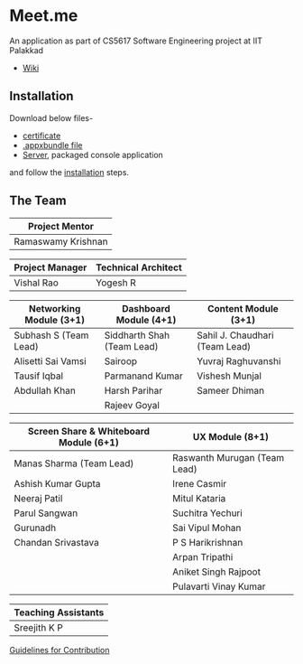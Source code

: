 # Meet.me

An application as part of CS5617 Software Engineering project at IIT Palakkad
* [Wiki](https://github.com/Yogesh7920/meet.me/wiki)

## Installation
Download below files-

* [certificate](https://drive.google.com/file/d/1SmAdpGlpF4tMt5k_zKJEwixaTMHBPUb4/view?usp=sharing)
* [.appxbundle file](https://drive.google.com/file/d/1r9Ww0QDeBbvDsq1ntjd5nGkzty9E54w2/view?usp=sharing)
* [Server](https://drive.google.com/file/d/1W5sEHH-gfd0Ra1kdqBf0IbxEut-taew_/view?usp=sharing), packaged console application

and follow the [installation](https://github.com/Yogesh7920/meet.me/wiki/2.-Installation) steps. 


## The Team

| Project Mentor     |
|--------------------|
| Ramaswamy Krishnan |

| Project Manager    | Technical Architect   |
|--------------------|-----------------------|
|   Vishal Rao       |      Yogesh R         |


| Networking Module (3+1)         | Dashboard Module (4+1)     | Content Module (3+1)           | 
|---------------------------------|----------------------------|--------------------------------|
| Subhash S (Team Lead)           | Siddharth Shah (Team Lead) | Sahil J. Chaudhari (Team Lead) | 
| Alisetti Sai Vamsi              | Sairoop                    | Yuvraj Raghuvanshi             |           
| Tausif Iqbal                    | Parmanand Kumar            | Vishesh Munjal                 | 
| Abdullah Khan                   | Harsh Parihar              | Sameer Dhiman                  | 
|                                 | Rajeev Goyal               |                                |


| Screen Share & Whiteboard Module (6+1) | UX Module (8+1)              |
|----------------------------------------|------------------------------|
| Manas Sharma (Team Lead)               | Raswanth Murugan (Team Lead) |
| Ashish Kumar Gupta                     | Irene Casmir                 |
| Neeraj Patil                           | Mitul Kataria                |
| Parul Sangwan                          | Suchitra Yechuri             |
| Gurunadh                               | Sai Vipul Mohan              |
| Chandan Srivastava                     | P S Harikrishnan             |
|                                        | Arpan Tripathi               |
|                                        | Aniket Singh Rajpoot         |
|                                        | Pulavarti Vinay Kumar        |

| Teaching Assistants    |
|------------------------|
| Sreejith K P           |


[Guidelines for Contribution](./CONTRIBUTING.md)
